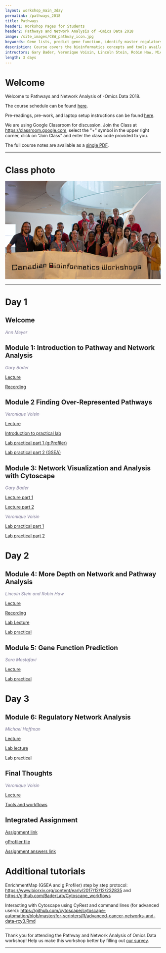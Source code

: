 ```yaml
---
layout: workshop_main_3day
permalink: /pathways_2018
title: Pathways
header1: Workshop Pages for Students
header2: Pathways and Network Analysis of -Omics Data 2018
image: /site_images/CBW_pathway_icon.jpg
keywords: Gene lists, predict gene function, identify master regulators
description: Course covers the bioinformatics concepts and tools available for interpreting a gene list using pathway and network information. 
intructors: Gary Bader, Veronique Voisin, Lincoln Stein, Robin Haw, Micheal Hoffman, Sara Mostafavi
length: 3 days
---
```

# Welcome <a id="welcome"></a>

Welcome to Pathways and Network Analysis of -Omics Data 2018.  

The course schedule can be found [here](https://bioinformaticsdotca.github.io/pathways_2018_schedule).

Pre-readings, pre-work, and laptop setup instructions can be found [here](https://bioinformaticsdotca.github.io/pathways_2018_prework).<a id="preworkshop"></a>  

We are using Google Classroom for discussion. Join the Class at https://classroom.google.com, select the "+" symbol in the upper right corner, click on "Join Class" and enter the class code provided to you.

The full course notes are available as a [single PDF](https://drive.google.com/open?id=1Nsjhli7b9CF0IrnjWrDabrHCk24iJ0NY).  

***

# Class photo

<img src="https://github.com/bioinformaticsdotca/Pathways_2018/blob/master/CBW-June-25.jpg?raw=true" alt="img" width="750" />

***  

# Day 1 <a id="day1"></a>

##  Welcome 

  *<font color="#827e9c">Ann Meyer</font>* 

##  Module 1: Introduction to Pathway and Network Analysis 

  *<font color="#827e9c">Gary Bader</font>*
  
  [Lecture](https://drive.google.com/open?id=14NE9DA6Oifww2u0cIZY8O6uhr1MT-Ums)
  
  [Recording](https://www.youtube.com/watch?v=3F5UcwYfY40)
    
##  Module 2 Finding Over-Represented Pathways 

  *<font color="#827e9c">Veronique Voisin</font>*
  
  [Lecture](https://drive.google.com/open?id=10r1uvCKuvyMcDYxQ2Or0rBgCeiCQhzkx)    

[Introduction to practical lab](https://drive.google.com/a/bioinformatics.ca/file/d/12o0HZf5Ak7-Y0aG_geebd1CRYG6x15be/view?usp=sharing)  

[Lab practical part 1 (g:Profiler)](http://bioinformaticsdotca.github.io/pathways_2018_module2_lab_1)    

[Lab practical part 2 (GSEA)](http://bioinformaticsdotca.github.io/pathways_2018_module2_lab_2)    
  
## Module 3: Network Visualization and Analysis with Cytoscape 

 *<font color="#827e9c">Gary Bader</font>*  
  
 [Lecture part 1](https://drive.google.com/open?id=18ybduTJBdI0xZTYo-zgHPHvqkR_SL1V-)  
    
 [Lecture part 2](https://drive.google.com/open?id=1qdqtuZaDwdtahL1-5QmsW8dAETKf2oSY) 
 
 *<font color="#827e9c">Veronique Voisin</font>*  
 
[Lab practical part 1](http://bioinformaticsdotca.github.io/pathways_2018_module3_lab_1)   

[Lab practical part 2](http://bioinformaticsdotca.github.io/pathways_2018_module3_lab_2)  


# Day 2 <a id="day2"></a>

##  Module 4: More Depth on Network and Pathway Analysis 

  *<font color="#827e9c">Lincoln Stein and Robin Haw</font>*
  
  [Lecture](https://drive.google.com/open?id=1qwnEj1KTPxJ7Rq1wfPvV-14t3n-2Dq8R)   
  
  [Recording](https://www.youtube.com/watch?v=bvPJyP7XIzw)
  
  [Lab Lecture](https://drive.google.com/open?id=1IjbjF0HUVBY85v8LyNKyn1yzW_rt2UJ2)
  
  [Lab practical](http://bioinformaticsdotca.github.io/pathways_2018_module4_lab)


##  Module 5: Gene Function Prediction  

  *<font color="#827e9c">Sara Mostafavi</font>*
  
  [Lecture](https://drive.google.com/open?id=1u7gHlD23iVOe_717shgpkA3O7pcLYmpK)  
  
  [Lab practical](http://bioinformaticsdotca.github.io/pathways_2018_module5)  
  

# Day 3 <a id="day3"></a>

## Module 6: Regulatory Network Analysis 

*<font color="#827e9c">Michael Hoffman</font>*
  
  [Lecture](https://drive.google.com/open?id=1xDYjdKIBNkCyBtZLwhwToIXJlr9d8zM2)  
  
  [Lab lecture](https://drive.google.com/open?id=1S6S7pDUciC11VfeyP_boJ5Mz12Z4dOZq)  
  
  [Lab practical](http://bioinformaticsdotca.github.io/pathways_2018_module6) 

## Final Thoughts  

*<font color="#827e9c">Veronique Voisin</font>*   

[Lecture](https://drive.google.com/open?id=17rPj_t14na1rrJvcfJvobYUE8Oz7kDky)  

[Tools and workflows](http://bioinformaticsdotca.github.io/pathways_2018_tools_and_workflows)  

## Integrated Assignment

[Assignment link](http://bioinformaticsdotca.github.io/pathways_2018_IA) 

[gProfiler file](https://github.com/bioinformaticsdotca/Pathways_2017/raw/master/integrated_assignment_1/hsapiens.pathways.NAME.gmt)  

[Assignment answers link](http://bioinformaticsdotca.github.io/pathways_2018_IA_answers) 

# Additional tutorials <a id="additionaltutorials"></a>

EnrichmentMap (GSEA and g:Profiler) step by step protocol:
https://www.biorxiv.org/content/early/2017/12/12/232835
and https://github.com/BaderLab/Cytoscape_workflows

Interacting with Cytoscape using CyRest and command lines (for advanced users):
https://github.com/cytoscape/cytoscape-automation/blob/master/for-scripters/R/advanced-cancer-networks-and-data-rcy3.Rmd


***

Thank you for attending the Pathway and Network Analysis of Omics Data workshop! Help us make this workshop better by filling out [our survey]().

*** 
